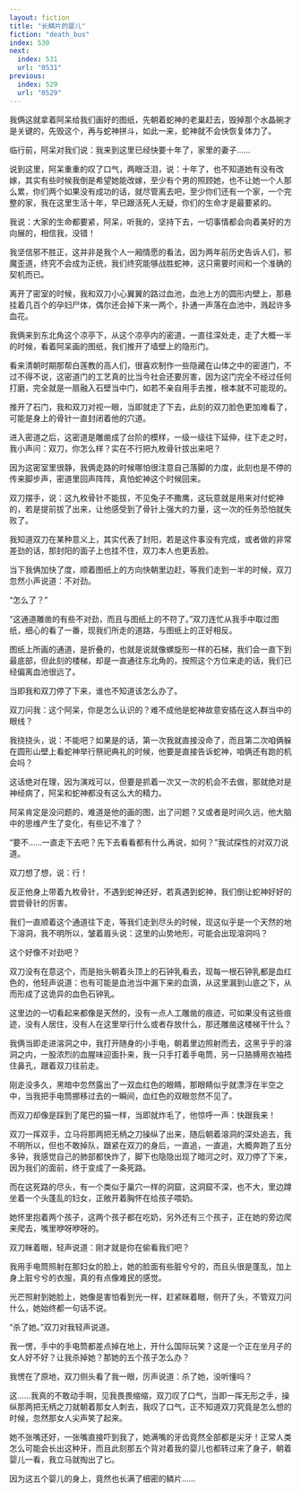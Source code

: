 ```yaml
---
layout: fiction
title: "长鳞片的婴儿"
fiction: "death_bus"
index: 530
next:
  index: 531
  url: "0531"
previous:
  index: 529
  url: "0529"
---
```

我俩这就拿着阿呆给我们画好的图纸，先朝着蛇神的老巢赶去，毁掉那个水晶碗才是关键的，先毁这个，再与蛇神拼斗，如此一来，蛇神就不会快恢复体力了。

临行前，阿呆对我们说：我来到这里已经快要十年了，家里的妻子……

说到这里，阿呆重重的叹了口气，两眼泛泪，说：十年了，也不知道她有没有改嫁，其实有些时候我倒是希望她能改嫁，至少有个男的照顾她，也不让她一个人那么累，你们两个如果没有成功的话，就尽管离去吧，至少你们还有一个家，一个完整的家，我在这里生活十年，早已跟活死人无疑，你们的生命才是最要紧的。

我说：大家的生命都要紧，阿呆，听我的，坚持下去，一切事情都会向着美好的方向展的，相信我，没错！

我坚信邪不胜正，这并非是我个人一厢情愿的看法，因为两年前历史告诉人们，邪魔歪道，终究不会成为正统，我们终究能够战胜蛇神，这只需要时间和一个准确的契机而已。

离开了密室的时候，我和双刀小心翼翼的路过血池，血池上方的圆形内壁上，那悬挂着几百个的孕妇尸体，偶尔还会掉下来一两个，扑通一声落在血池中，溅起许多血花。

我俩来到东北角这个凉亭下，从这个凉亭内的密道，一直往深处走，走了大概一半的时候，看着阿呆画的图纸，我们推开了墙壁上的隐形门。

看来清朝时期那帮白莲教的高人们，很喜欢制作一些隐藏在山体之中的密道门，不过不得不说，这密道门的工艺真的比当今社会还要厉害，因为这门完全不经过任何打磨，完全就是一扇融入石壁当中门，如若不亲自用手去推，根本就不可能现的。

推开了石门，我和双刀对视一眼，当即就走了下去，此刻的双刀脸色更加难看了，可能是身上的骨针一直封闭着他的穴道。

进入密道之后，这密道是雕凿成了台阶的模样，一级一级往下延伸，往下走之时，我小声问：双刀，你怎么样？实在不行把九枚骨针拔出来吧？

因为这密室里很静，我俩走路的时候哪怕很注意自己落脚的力度，此刻也是不停的传来脚步声，密道里回声阵阵，真怕蛇神这个时候回来。

双刀摆手，说：这九枚骨针不能拔，不见兔子不撒鹰，这玩意就是用来对付蛇神的，若是提前拔了出来，让他感受到了骨针上强大的力量，这一次的任务恐怕就失败了。

我知道双刀在某种意义上，其实代表了封阳，若是这件事没有完成，或者做的非常差劲的话，那封阳的面子上也挂不住，双刀本人也更丢脸。

当下我俩加快了度，顺着图纸上的方向快朝里边赶，等我们走到一半的时候，双刀忽然小声说道：不对劲。

“怎么了？”

“这通道雕凿的有些不对劲，而且与图纸上的不符了。”双刀连忙从我手中取过图纸，细心的看了一番，现我们所走的道路，与图纸上的正好相反。

图纸上所画的通道，是折叠的，也就是说就像螺旋形一样的石梯，我们会一直下到最底部，但此刻的楼梯，却是一直通往东北角的，按照这个方位来走的话，我们已经偏离血池很远了。

当即我和双刀停了下来，谁也不知道该怎么办了。

双刀问我：这个阿呆，你是怎么认识的？难不成他是蛇神故意安插在这人群当中的眼线？

我挠挠头，说：不能吧？如果是的话，第一次我就直接没命了，而且第二次咱俩躲在圆形山壁上看蛇神举行祭祀典礼的时候，他要是直接告诉蛇神，咱俩还有跑的机会吗？

这话绝对在理，因为演戏可以，但要是抓着一次又一次的机会不去做，那就绝对是神经病了，阿呆和蛇神都没有这么大的精力。

阿呆肯定是没问题的，难道是他的画的图，出了问题？又或者是时间久远，他大脑中的思维产生了变化，有些记不准了？

“要不……一直走下去吧？先下去看看都有什么再说，如何？”我试探性的对双刀说道。

双刀想了想，说：行！

反正他身上带着九枚骨针，不遇到蛇神还好，若真遇到蛇神，我们倒让蛇神好好的尝尝骨针的厉害。

我们一直顺着这个通道往下走，等我们走到尽头的时候，现这似乎是一个天然的地下溶洞，我不明所以，皱着眉头说：这里的山势地形，可能会出现溶洞吗？

这个好像不对劲吧？

双刀没有在意这个，而是抬头朝着头顶上的石钟乳看去，现每一根石钟乳都是血红色的，他轻声说道：也有可能是血池当中漏下来的血滴，从这里漏到山底之下，从而形成了这诡异的血色石钟乳。

这里边的一切看起来都像是天然的，没有一点人工雕凿的痕迹，可如果没有这些痕迹，没有人居住，没有人在这里举行什么或者存放什么，那还雕凿这楼梯干什么？

我俩当即走进溶洞之中，我打开随身的小手电，朝着里边照射而去，这黑乎乎的溶洞之内，一股浓烈的血腥味迎面扑来，我一只手打着手电筒，另一只胳膊用衣袖捂住鼻孔，跟着双刀往前走。

刚走没多久，黑暗中忽然露出了一双血红色的眼睛，那眼睛似乎就漂浮在半空之中，当我把手电筒挪移过去的一瞬间，血红色的双眼忽然不见了。

而双刀却像是踩到了尾巴的猫一样，当即就炸毛了，他惊呼一声：快跟我来！

双刀一挥双手，立马将那两把无柄之刀操纵了出来，随后朝着溶洞的深处追去，我不明所以，但也不敢掉队，跟紧在双刀的身后，一直追，一直追，大概奔跑了五分多钟，我感觉自己的肺部都快炸了，脚下也隐隐出现了暗河之时，双刀停了下来，因为我们的面前，终于变成了一条死路。

而在这死路的尽头，有一个类似于巢穴一样的洞窟，这洞窟不深，也不大，里边蹲坐着一个头蓬乱的妇女，正敞开着胸怀在给孩子喂奶。

她怀里抱着两个孩子，这两个孩子都在吃奶，另外还有三个孩子，正在她的旁边爬来爬去，嘴里咿呀咿呀的。

双刀眯着眼，轻声说道：刚才就是你在偷看我们吧？

我用手电筒照射在那妇女的脸上，她的脸面有些脏兮兮的，而且头很是蓬乱，加上身上脏兮兮的衣服，真的有点像难民的感觉。

光芒照射到她脸上，她像是害怕看到光一样，赶紧眯着眼，侧开了头，不管双刀问什么，她始终都一句话不说。

“杀了她。”双刀对我轻声说道。

我一愣，手中的手电筒都差点掉在地上，开什么国际玩笑？这是一个正在坐月子的女人好不好？让我杀掉她？那她的五个孩子怎么办？

我愣在了原地，双刀侧头看了我一眼，厉声说道：杀了她，没听懂吗？

这……我真的不敢动手啊，见我畏畏缩缩，双刀叹了口气，当即一挥无形之手，操纵那两把无柄之刀就朝着那女人刺去，我叹了口气，正不知道双刀究竟是怎么想的时候，忽然那女人尖声笑了起来。

她不张嘴还好，一张嘴直接吓到我了，她满嘴的牙齿竟然全部都是尖牙！正常人类怎么可能会长出这种牙，而且此刻那五个背对着我的婴儿也都转过来了身子，朝着婴儿一看，我立马就掏出了匕。

因为这五个婴儿的身上，竟然也长满了细密的鳞片……
